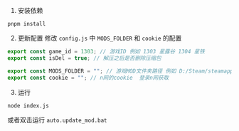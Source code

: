 1. 安装依赖

```
pnpm install
```

2. 更新配置
修改 `config.js` 中 `MODS_FOLDER` 和 `cookie` 的配置
```js
export const game_id = 1303; // 游戏ID 例如 1303 星露谷 1304 星铁
export const isDel = true; // 解压之后是否删除压缩包

export const MODS_FOLDER = ""; // 游戏MOD文件夹路径 例如 D:/Steam/steamapps/common/Stardew Valley/Mods
export const cookie = ""; // n网的cookie  登录n网获取
```

3. 运行

```
node index.js
```

或者双击运行 `auto.update_mod.bat`

